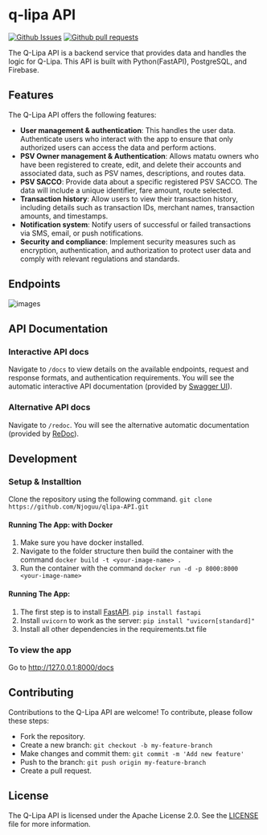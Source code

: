 # q-lipa API

[![Github Issues](https://img.shields.io/github/issues-raw/Njoguu/qlipa-API)](https://github.com/Njoguu/qlipa-API/issues) 
[![Github pull requests](https://img.shields.io/github/issues-pr-raw/Njoguu/qlipa-API?color=yellow)](https://github.com/Njoguu/qlipa-API/pulls) <br>

The Q-Lipa API is a backend service that provides data and handles the logic for Q-Lipa. This API is built with Python(FastAPI), PostgreSQL, and Firebase.

## Features
The Q-Lipa API offers the following features:

- **User management & authentication**: This handles the user data. Authenticate users who interact with the app to ensure that only authorized users can access the data and perform actions.
- **PSV Owner management & Authentication**: Allows matatu owners who have been registered to create, edit, and delete their accounts and associated data, such as PSV names, descriptions, and routes data. 
- **PSV SACCO**: Provide data about a specific registered PSV SACCO. The data will include a unique identifier, fare amount, route selected.
- **Transaction history**: Allow users to view their transaction history, including details such as transaction IDs, merchant names, transaction amounts, and timestamps.
- **Notification system**: Notify users of successful or failed transactions via SMS, email, or push notifications.
- **Security and compliance**: Implement security measures such as encryption, authentication, and authorization to protect user data and comply with relevant regulations and standards.

## Endpoints

![images](https://user-images.githubusercontent.com/60213982/224079894-df3edad3-cea7-45c4-9c3b-5017926a54b2.png)

## API Documentation
### Interactive API docs
Navigate to `/docs` to view details on the available endpoints, request and response formats, and authentication requirements. 
You will see the automatic interactive API documentation (provided by [Swagger UI](https://github.com/swagger-api/swagger-ui)).

### Alternative API docs
Navigate to `/redoc`.
You will see the alternative automatic documentation (provided by [ReDoc](https://github.com/Rebilly/ReDoc)).

## Development
### Setup & Installtion
Clone the repository using the following command.
`git clone https://github.com/Njoguu/qlipa-API.git`

#### Running The App: with Docker
1. Make sure you have docker installed.
2. Navigate to the folder structure then build the container with the command
`docker build -t <your-image-name> .`
3. Run the container with the command
`docker run -d -p 8000:8000 <your-image-name>`

#### Running The App: 
1. The first step is to install [FastAPI](https://fastapi.tiangolo.com/). 
`pip install fastapi`
2. Install `uvicorn` to work as the server:
`pip install "uvicorn[standard]"`
3. Install all other dependencies in the requirements.txt file

### To view the app
Go to http://127.0.0.1:8000/docs

## Contributing
Contributions to the Q-Lipa API are welcome! To contribute, please follow these steps:

- Fork the repository.
- Create a new branch: ` git checkout -b my-feature-branch `
- Make changes and commit them: `git commit -m 'Add new feature'`
- Push to the branch: `git push origin my-feature-branch`
- Create a pull request.

## License
The Q-Lipa API is licensed under the Apache License 2.0. See the [LICENSE](https://github.com/Njoguu/qlipa-API/blob/main/LICENSE) file for more information.
